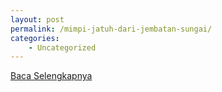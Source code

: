```yaml
---
layout: post
permalink: /mimpi-jatuh-dari-jembatan-sungai/
categories:
    - Uncategorized
---
```


[Baca Selengkapnya](/04)